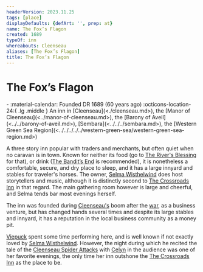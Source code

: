 ```yaml
---
headerVersion: 2023.11.25
tags: [place]
displayDefaults: {defArt: '', prep: at}
name: The Fox’s Flagon
created: 1689
typeOf: inn
whereabouts: Cleenseau
aliases: [The Fox’s Flagon]
title: The Fox’s Flagon
---
```

# The Fox’s Flagon
<div class="grid cards ext-narrow-margin ext-one-column" markdown>
-  
   :material-calendar: Founded DR 1689 (60 years ago)  
    :octicons-location-24:{ .lg .middle } An inn in [Cleenseau](<./cleenseau.md>), the [Manor of Cleenseau](<../manor-of-cleenseau.md>), the [Barony of Aveil](<../../barony-of-aveil.md>), [Sembara](<../../../sembara.md>), the [Western Green Sea Region](<../../../../../western-green-sea/western-green-sea-region.md>)  
</div>


 A three story inn popular with traders and merchants, but often quiet when no caravan is in town. Known for neither its food (go to [The River's Blessing](<./the-river-s-blessing.md>) for that), or drink ([The Bandit’s End](<./the-bandits-end.md>) is recommended), it is nonetheless a comfortable, secure, and dry place to sleep, and it has a large innyard and stables for traveler's horses. The owner, [Selma Wisthelwind](<../../../../../../people/sembarans/selma-wisthelwind.md>) does host storytellers and music, although it is distinctly second to [The Crossroads Inn](<./the-crossroads-inn.md>) in that regard. The main gathering room however is large and cheerful, and Selma tends bar most evenings herself. 

The inn was founded during [Cleenseau's](<./cleenseau.md>) boom after the [war](<../../../../../../history/third-hobgoblin-war-sembara.md>), as a business venture, but has changed hands several times and despite its large stables and innyard, it has a reputation in the local business community as a money pit.


[Viepuck](<../../../../../../people/pcs/cleenseau/viepuck.md>) spent some time performing here, and is well known if not exactly loved by [Selma Wisthelwind](<../../../../../../people/sembarans/selma-wisthelwind.md>). However, the night during which he recited the tale of the [Cleenseau Spider Attacks](<../../../../../../events/1700s/1719/10/cleenseau-spider-attacks.md>) with [Celyn](<../../../../../../people/pcs/cleenseau/celyn.md>) in the audience was one of her favorite evenings, the only time her inn outshone the [The Crossroads Inn](<./the-crossroads-inn.md>) as the place to be.
